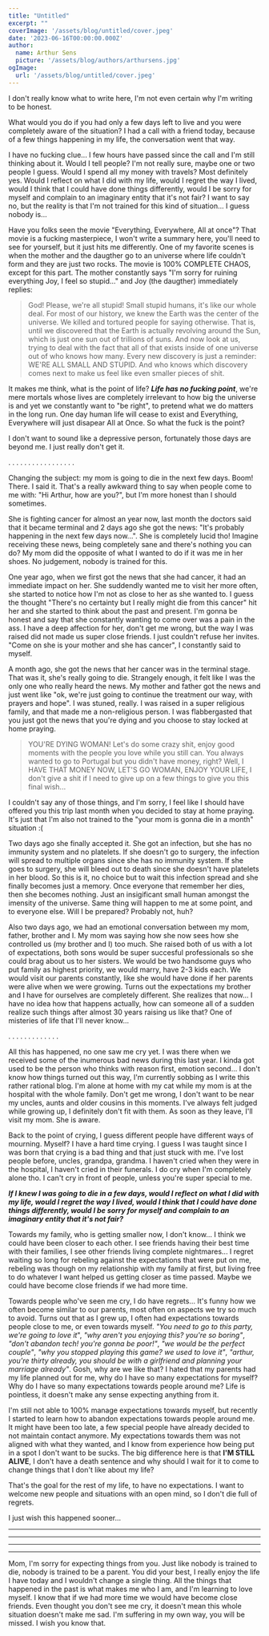 ```yaml
---
title: "Untitled"
excerpt: ""
coverImage: '/assets/blog/untitled/cover.jpeg'
date: '2023-06-16T00:00:00.000Z'
author:
  name: Arthur Sens
  picture: '/assets/blog/authors/arthursens.jpg'
ogImage:
  url: '/assets/blog/untitled/cover.jpeg'
---
```


I don't really know what to write here, I'm not even certain why I'm writing to be honest.

What would you do if you had only a few days left to live and you were completely aware of the situation? I had a call with a friend today, because of a few things happening in my life, the conversation went that way.

I have no fucking clue... I few hours have passed since the call and I'm still thinking about it. Would I tell people? I'm not really sure, maybe one or two people I guess. Would I spend all my money with travels? Most definitely yes. Would I reflect on what I did with my life, would I regret the way I lived, would I think that I could have done things differently, would I be sorry for myself and complain to an imaginary entity that it's not fair? I want to say no, but the reality is that I'm not trained for this kind of situation... I guess nobody is...

Have you folks seen the movie "Everything, Everywhere, All at once"? That movie is a fucking masterpiece, I won't write a summary here, you'll need to see for yourself, but it just hits me differently. One of my favorite scenes is when the mother and the daugther go to an universe where life couldn't form and they are just two rocks. The movie is 100% COMPLETE CHAOS, except for this part. The mother constantly says "I'm sorry for ruining everything Joy, I feel so stupid..." and Joy (the daugther) immediately replies:

> God! Please, we're all stupid! Small stupid humans, it's like our whole deal. For most of our history, we knew the Earth was the center of the universe. We killed and tortured people for saying otherwise. That is, until we discovered that the Earth is actually revolving around the Sun, which is just one sun out of trillions of suns. And now look at us, trying to deal with the fact that all of that exists inside of one universe out of who knows how many. Every new discovery is just a reminder: WE'RE ALL SMALL AND STUPID. And who knows which discovery comes next to make us feel like even smaller pieces of shit.

It makes me think, what is the point of life? ***Life has no fucking point***, we're mere mortals whose lives are completely irrelevant to how big the universe is and yet we constantly want to "be right", to pretend what we do matters in the long run. One day human life will cease to exist and Everything, Everywhere will just disapear All at Once. So what the fuck is the point?

I don't want to sound like a depressive person, fortunately those days are beyond me. I just really don't get it.

.
.
.
.
.
.
.
.
.
.
.
.
.
.
.
.
.

Changing the subject: my mom is going to die in the next few days. Boom! There. I said it. That's a really awkward thing to say when people come to me with: "Hi Arthur, how are you?", but I'm more honest than I should sometimes.

She is fighting cancer for almost an year now, last month the doctors said that it became terminal and 2 days ago she got the news: "It's probably happening in the next few days now...". She is completely lucid tho! Imagine receiving these news, being completely sane and there's nothing you can do? My mom did the opposite of what I wanted to do if it was me in her shoes. No judgement, nobody is trained for this.

One year ago, when we first got the news that she had cancer, it had an immediate impact on her. She suddendly wanted me to visit her more often, she started to notice how I'm not as close to her as she wanted to. I guess the thought "There's no certainty but I really might die from this cancer" hit her and she started to think about the past and present. I'm gonna be honest and say that she constantly wanting to come over was a pain in the ass. I have a deep affection for her, don't get me wrong, but the way I was raised did not made us super close friends. I just couldn't refuse her invites. "Come on she is your mother and she has cancer", I constantly said to myself.

A month ago, she got the news that her cancer was in the terminal stage. That was it, she's really going to die. Strangely enough, it felt like I was the only one who really heard the news. My mother and father got the news and just went like "ok, we're just going to continue the treatment our way, with prayers and hope". I was stuned, really. I was raised in a super religious family, and that made me a non-religious person. I was flabbergasted that you just got the news that you're dying and you choose to stay locked at home praying. 

> YOU'RE DYING WOMAN!
> Let's do some crazy shit, enjoy good moments with the people you love while you still can. 
> You always wanted to go to Portugal but you didn't have money, right? Well, I HAVE THAT MONEY NOW, LET'S GO WOMAN, ENJOY YOUR LIFE, I don't give a shit if I need to give up on a few things to give you this final wish...

I couldn't say any of those things, and I'm sorry, I feel like I should have offered you this trip last month when you decided to stay at home praying. It's just that I'm also not trained to the "your mom is gonna die in a month" situation :(

Two days ago she finally accepted it. She got an infection, but she has no immunity system and no platelets. If she doesn't go to surgery, the infection will spread to multiple organs since she has no immunity system. If she goes to surgery, she will bleed out to death since she doesn't have platelets in her blood. So this is it, no choice but to wait this infection spread and she finally becomes just a memory. Once everyone that remember her dies, then she becomes nothing. Just an insigificant small human amongst the imensity of the universe. Same thing will happen to me at some point, and to everyone else. Will I be prepared? Probably not, huh?

Also two days ago, we had an emotional conversation between my mom, father, brother and I. My mom was saying how she now sees how she controlled us (my brother and I) too much. She raised both of us with a lot of expectations, both sons would be super succesful professionals so she could brag about us to her sisters. We would be two handsome guys who put family as highest priority, we would marry, have 2-3 kids each. We would visit our parents constantly, like she would have done if her parents were alive when we were growing. Turns out the expectations my brother and I have for ourselves are completely different. She realizes that now... I have no idea how that happens actually, how can someone all of a sudden realize such things after almost 30 years raising us like that? One of misteries of life that I'll never know...

.
.
.
.
.
.
.
.
.
.
.
.
.

All this has happened, no one saw me cry yet. I was there when we received some of the inumerous bad news during this last year. I kinda got used to be the person who thinks with reason first, emotion second... I don't know how things turned out this way, I'm currently sobbing as I write this rather rational blog. I'm alone at home with my cat while my mom is at the hospital with the whole family. Don't get me wrong, I don't want to be near my uncles, aunts and older cousins in this moments. I've always felt judged while growing up, I definitely don't fit with them. As soon as they leave, I'll visit my mom. She is aware.

Back to the point of crying, I guess different people have different ways of mourning. Myself? I have a hard time crying. I guess I was taught since I was born that crying is a bad thing and that just stuck with me. I've lost people before, uncles, grandpa, grandma. I haven't cried when they were in the hospital, I haven't cried in their funerals. I do cry when I'm completely alone tho. I can't cry in front of people, unless you're super special to me.

***If I knew I was going to die in a few days, would I reflect on what I did with my life, would I regret the way I lived, would I think that I could have done things differently, would I be sorry for myself and complain to an imaginary entity that it's not fair?***

Towards my family, who is getting smaller now, I don't know... I think we could have been closer to each other. I see friends having their best time with their families, I see other friends living complete nightmares... I regret waiting so long for rebeling against the expectations that were put on me, rebeling was though on my relationship with my family at first, but living free to do whatever I want helped us getting closer as time passed. Maybe we could have become close friends if we had more time.

Towards people who've seen me cry, I do have regrets... It's funny how we often become similar to our parents, most often on aspects we try so much to avoid. Turns out that as I grew up, I often had expectations towards people close to me, or even towards myself. *"You need to go to this party, we're going to love it*", *"why aren't you enjoying this? you're so boring"*, *"don't abandon tech! you're gonna be poor!"*, *"we would be the perfect couple"*, *"why you stopped playing this game? we used to love it"*, *"arthur, you're thirty already, you should be with a girlfriend and planning your marriage already"*. Gosh, why are we like that? I hated that my parents had my life planned out for me, why do I have so many expectations for myself? Why do I have so many expectations towards people around me? Life is pointless, it doesn't make any sense expecting anything from it.

I'm still not able to 100% manage expectations towards myself, but recently I started to learn how to abandon expectations towards people around me. It might have been too late, a few special people have already decided to not maintain contact anymore. My expectations towards them was not aligned with what they wanted, and I know from experience how being put in a spot I don't want to be sucks. The big difference here is that **I'M STILL ALIVE**, I don't have a death sentence and why should I wait for it to come to change things that I don't like about my life?

That's the goal for the rest of my life, to have no expectations. I want to welcome new people and situations with an open mind, so I don't die full of regrets.

I just wish this happened sooner...

---
---
---
---


Mom, I'm sorry for expecting things from you. Just like nobody is trained to die, nobody is trained to be a parent. You did your best, I really enjoy the life I have today and I wouldn't change a single thing. All the things that happened in the past is what makes me who I am, and I'm learning to love myself. I know that if we had more time we would have become close friends. Even thought you don't see me cry, it doesn't mean this whole situation doesn't make me sad. I'm suffering in my own way, you will be missed. I wish you know that.